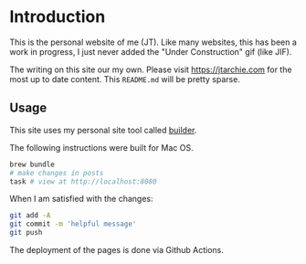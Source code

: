 # Introduction

This is the personal website of me (JT). Like many websites, this has been a
work in progress, I just never added the "Under Construction" gif (like JIF).

The writing on this site our my own. Please visit https://jtarchie.com for the
most up to date content. This `README.md` will be pretty sparse.

## Usage

This site uses my personal site tool called
[builder](https://github.com/jtarchie.builder).

The following instructions were built for Mac OS.

```bash
brew bundle
# make changes in posts
task # view at http://localhost:8080
```

When I am satisfied with the changes:

```bash
git add -A
git commit -m 'helpful message'
git push
```

The deployment of the pages is done via Github Actions.
